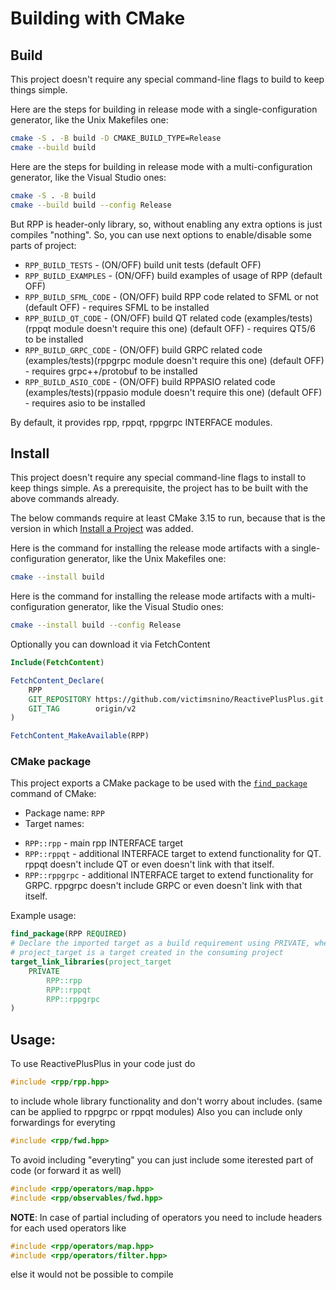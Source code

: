 # Building with CMake

## Build

This project doesn't require any special command-line flags to build to keep
things simple.

Here are the steps for building in release mode with a single-configuration
generator, like the Unix Makefiles one:

```sh
cmake -S . -B build -D CMAKE_BUILD_TYPE=Release
cmake --build build
```

Here are the steps for building in release mode with a multi-configuration
generator, like the Visual Studio ones:

```sh
cmake -S . -B build
cmake --build build --config Release
```

But RPP is header-only library, so, without enabling any extra options is just compiles "nothing". So, you can use next options to enable/disable some parts of project:

- `RPP_BUILD_TESTS` - (ON/OFF) build unit tests (default OFF)
- `RPP_BUILD_EXAMPLES` - (ON/OFF) build examples of usage of RPP (default OFF)
- `RPP_BUILD_SFML_CODE` - (ON/OFF) build RPP code related to SFML or not (default OFF) - requires SFML to be installed
- `RPP_BUILD_QT_CODE` - (ON/OFF) build QT related code (examples/tests)(rppqt module doesn't require this one) (default OFF) - requires QT5/6 to be installed
- `RPP_BUILD_GRPC_CODE` - (ON/OFF) build GRPC related code (examples/tests)(rppgrpc module doesn't require this one) (default OFF) - requires grpc++/protobuf to be installed
- `RPP_BUILD_ASIO_CODE` - (ON/OFF) build RPPASIO related code (examples/tests)(rppasio module doesn't require this one) (default OFF) - requires asio to be installed

By default, it provides rpp, rppqt, rppgrpc INTERFACE modules.

## Install

This project doesn't require any special command-line flags to install to keep
things simple. As a prerequisite, the project has to be built with the above
commands already.

The below commands require at least CMake 3.15 to run, because that is the
version in which [Install a Project][2] was added.

Here is the command for installing the release mode artifacts with a
single-configuration generator, like the Unix Makefiles one:

```sh
cmake --install build
```

Here is the command for installing the release mode artifacts with a
multi-configuration generator, like the Visual Studio ones:

```sh
cmake --install build --config Release
```

Optionally you can download it via FetchContent

```cmake
Include(FetchContent)

FetchContent_Declare(
    RPP
    GIT_REPOSITORY https://github.com/victimsnino/ReactivePlusPlus.git
    GIT_TAG        origin/v2
)

FetchContent_MakeAvailable(RPP)
```

### CMake package

This project exports a CMake package to be used with the [`find_package`][3]
command of CMake:

* Package name: `RPP`
* Target names:
 - `RPP::rpp` - main rpp INTERFACE target
 - `RPP::rppqt` - additional INTERFACE target to extend functionality for QT. rppqt doesn't include QT or even doesn't link with that itself.
 - `RPP::rppgrpc` - additional INTERFACE target to extend functionality for GRPC. rppgrpc doesn't include GRPC or even doesn't link with that itself.

Example usage:

```cmake
find_package(RPP REQUIRED)
# Declare the imported target as a build requirement using PRIVATE, where
# project_target is a target created in the consuming project
target_link_libraries(project_target
    PRIVATE
        RPP::rpp
        RPP::rppqt
        RPP::rppgrpc
)
```

## Usage:

To use ReactivePlusPlus in your code just do
```cpp
#include <rpp/rpp.hpp>
```
to include whole library functionality and don't worry about includes. (same can be applied to rppgrpc or rppqt modules)
Also you can include only forwardings for everyting
```cpp
#include <rpp/fwd.hpp>
```
To avoid including "everyting" you can just include some iterested part of code (or forward it as well)
```cpp
#include <rpp/operators/map.hpp>
#include <rpp/observables/fwd.hpp>
```
**NOTE**: In case of partial including of operators you need to include headers for each used operators like
```cpp
#include <rpp/operators/map.hpp>
#include <rpp/operators/filter.hpp>

```
else it would not be possible to compile

[1]: https://cmake.org/download/
[2]: https://cmake.org/cmake/help/latest/manual/cmake.1.html#install-a-project
[3]: https://cmake.org/cmake/help/latest/command/find_package.html
